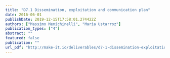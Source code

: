 ```yaml
---
title: "D7.1 Dissemination, exploitation and communication plan"
date: 2016-06-01
publishDate: 2019-12-15T17:58:01.274422Z
authors: ["Massimo Menichinelli", "Maria Ustarroz"]
publication_types: ["4"]
abstract: ""
featured: false
publication: ""
url_pdf: "http://make-it.io/deliverables/d7-1-dissemination-exploitation-and-communication-plan/"
---
```


